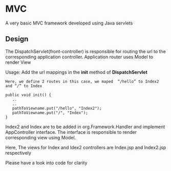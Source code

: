 # MVC
A very basic MVC framework developed using Java servlets

## Design
The DispatchServlet(front-controller) is responsible for routing the url to the corresponding application controller. Application router uses Model to render View

Usage:
    Add the url mappings in the **init** method of **DispatchServlet**
    
    Here, we define 2 routes in this case, we maped  “/hello” to Index2 and “/” to Index
    
    public void init() {
       ..
       ..
       pathToViewname.put("/hello", "Index2");
       pathToViewname.put("/", "Index");		
    }
    
  Index2 and Index are to be added  in  org.Framework.Handler and implement 
  AppController interface. The interface is responsible to render corresponding view using  Model.
  
  Here, The views for Index and Idex2 controllers are Index.jsp and Index2.jsp respectively
  
  Please have a look into  code for clarity
